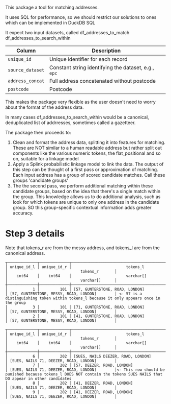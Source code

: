 This package a tool for matching addresses.

It uses SQL for performance, so we should restrict our solutions to ones which can be implemented in DuckDB SQL

It expect two input datasets, called df_addresses_to_match
df_addresses_to_search_within

| Column          | Description                                      |
|-----------------|--------------------------------------------------|
| `unique_id`     | Unique identifier for each record                |
| `source_dataset`| Constant string identifying the dataset, e.g., `epc` |
| `address_concat`| Full address concatenated without postcode       |
| `postcode`      | Postcode                                         |

This makes the package very flexible as the user doesn't need to worry about the format of the address data.

In many cases df_addresses_to_search_within would be a canonical, deduplicated list of addrresses, sometimes called a gazetteer.

The package then proceeds to:
1. Clean and format the address data, splitting it into features for matching.  These are NOT similar to a human readable address but rather split out components like the various numeric tokens, the flat_positional and so on, suitable for a linkage model
2. Apply a Splink probabilistic linkage model to link the data.  The output of this step can be thought of a first pass or approximation of matching.  Each input address has a group of scored candidate matches.  Call these groups 'candidate groups'
3. The the second pass, we perform additional matching within these candidate groups, based on the idea that there's a single match within the group. This knowledge allows us to do additional analysis, such as look for which tokens are unique to only one address in the candidate group.  SO this group-specific contextual information adds greater accuracy.




# Step 3 details

Note that tokens_r are from the messy address, and tokens_l are from the canonical address.
```
┬─────────────┬─────────────┬────────────────────────────────────────────────┬───────────────────────────────────────────────┬
│ unique_id_l │ unique_id_r │                        tokens_l                │                                tokens_r       │
│    int64    │    int64    │                        varchar[]               │                                varchar[]      │
┼─────────────┼─────────────┼────────────────────────────────────────────────┼───────────────────────────────────────────────┼
│           1 │         101 │ [57, GUNTERSTONE, ROAD, LONDON]                │ [57, GUNTERSTONE, MESSY, ROAD, LONDON]        │ <- 57 is a distinguishing token within tokens_l because it only appears once in the group
│           3 │         101 │ [71, GUNTERSTONE, ROAD, LONDON]                │ [57, GUNTERSTONE, MESSY, ROAD, LONDON]        │
│           2 │         101 │ [41, GUNTERSTONE, ROAD, LONDON]                │ [57, GUNTERSTONE, MESSY, ROAD, LONDON]        │

```
```
┬─────────────┬─────────────┬────────────────────────────────────────────────┬───────────────────────────────────────────────┬
│ unique_id_l │ unique_id_r │                        tokens_l                │                                tokens_r       │
│    int64    │    int64    │                        varchar[]               │                                varchar[]      │
┼─────────────┼─────────────┼────────────────────────────────────────────────┼───────────────────────────────────────────────┼
│           6 │         202 │ [SUES, NAILS DEEZER, ROAD, LONDON]             │ [SUES, NAILS 71, DEEZER, ROAD, LONDON]        │
│           7 │         202 │ [57, DEEZER, ROAD, LONDON]                     │ [SUES, NAILS 71, DEEZER, ROAD, LONDON]        │<- This row should be punished because tokens_l DOES NOT contain the tokens SUES NAILS that DO appear in other candidates
│           8 │         202 │ [41, DEEZER, ROAD, LONDON]                     │ [SUES, NAILS 71, DEEZER, ROAD, LONDON]        │
│           9 │         202 │ [41, DEEZER, ROAD, LONDON]                     │ [SUES, NAILS 71, DEEZER, ROAD, LONDON]        │

```
